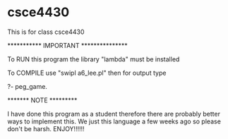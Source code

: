 # csce4430
This is for class csce4430

*********** IMPORTANT ***************

To RUN this program the library "lambda" must be installed

To COMPILE use "swipl a6_lee.pl" then for output type

?- peg_game.


******* NOTE *********

I have done this program as a student therefore there are probably better ways to implement this. We just this language a few weeks ago
so please don't be harsh. ENJOY!!!!!!
